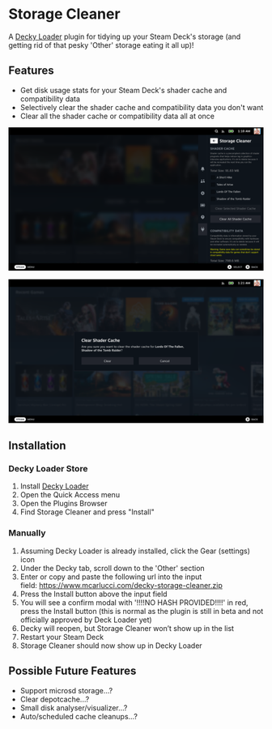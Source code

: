# Storage Cleaner

A [Decky Loader](https://github.com/SteamDeckHomebrew/decky-loader) plugin for tidying up your Steam Deck's storage (and getting rid of that pesky 'Other' storage eating it all up)!

## Features

- Get disk usage stats for your Steam Deck's shader cache and compatibility data
- Selectively clear the shader cache and compatibility data you don't want
- Clear all the shader cache or compatibility data all at once

![](assets/Screenshot-1.png)

![](assets/Screenshot-2.png)

## Installation

### Decky Loader Store

1. Install [Decky Loader](https://deckbrew.xyz/)
2. Open the Quick Access menu
3. Open the Plugins Browser
4. Find Storage Cleaner and press "Install"

### Manually

1. Assuming Decky Loader is already installed, click the Gear (settings) icon
2. Under the Decky tab, scroll down to the 'Other' section
3. Enter or copy and paste the following url into the input field: https://www.mcarlucci.com/decky-storage-cleaner.zip
4. Press the Install button above the input field
5. You will see a confirm modal with '!!!!NO HASH PROVIDED!!!!' in red, press the Install button (this is normal as the plugin is still in beta and not officially approved by Deck Loader yet)
6. Decky will reopen, but Storage Cleaner won’t show up in the list
7. Restart your Steam Deck
8. Storage Cleaner should now show up in Decky Loader

## Possible Future Features

- Support microsd storage...?
- Clear depotcache...?
- Small disk analyser/visualizer...?
- Auto/scheduled cache cleanups...?
